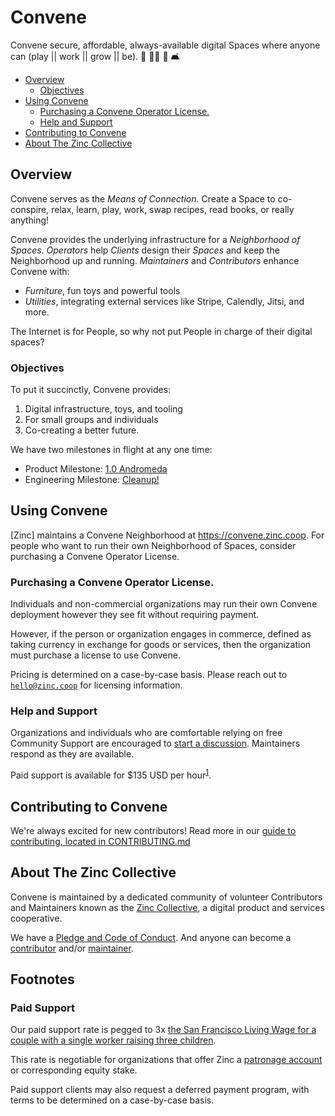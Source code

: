 # Convene <!-- omit in toc -->

Convene secure, affordable, always-available digital Spaces where anyone can
(play || work || grow || be). 🎲 👩‍💻 🌱 🛋️

- [Overview](#overview)
  - [Objectives](#objectives)
- [Using Convene](#using-convene)
  - [Purchasing a Convene Operator License.](#purchasing-a-convene-operator-license)
  - [Help and Support](#help-and-support)
- [Contributing to Convene](#contributing-to-convene)
- [About The Zinc Collective](#about-the-zinc-collective)

## Overview

Convene serves as the _Means of Connection_. Create a Space to co-conspire,
relax, learn, play, work, swap recipes, read books, or really anything!

Convene provides the underlying infrastructure for a _Neighborhood of Spaces_.
_Operators_ help _Clients_ design their _Spaces_ and keep the Neighborhood up
and running. _Maintainers_ and _Contributors_ enhance Convene with:

- _Furniture_, fun toys and powerful tools
- _Utilities_, integrating external services like Stripe, Calendly, Jitsi, and
  more.

The Internet is for People, so why not put People in charge of their digital
spaces?

### Objectives

To put it succinctly, Convene provides:

1. Digital infrastructure, toys, and tooling
2. For small groups and individuals
3. Co-creating a better future.

We have two milestones in flight at any one time:

- Product Milestone:
  [1.0 Andromeda](https://github.com/zinc-collective/convene/milestone/1)
- Engineering Milestone:
  [Cleanup!](https://github.com/zinc-collective/convene/milestone/3)

## Using Convene

[Zinc] maintains a Convene Neighborhood at https://convene.zinc.coop. For people
who want to run their own Neighborhood of Spaces, consider purchasing a Convene
Operator License.

### Purchasing a Convene Operator License.

Individuals and non-commercial organizations may run their own Convene
deployment however they see fit without requiring payment.

However, if the person or organization engages in commerce, defined as taking
currency in exchange for goods or services, then the organization must purchase
a license to use Convene.

Pricing is determined on a case-by-case basis. Please reach out to
[`hello@zinc.coop`](mailto:hello@zinc.coop) for licensing information.

### Help and Support

Organizations and individuals who are comfortable relying on free Community
Support are encouraged to [start a discussion][discussions]. Maintainers
respond as they are available.

Paid support is available for \$135 USD per hour<sup>[1][footnote-1]</sup>.

[prosperity public license]: https://prosperitylicense.com/
[issue-tracker]: https://github.com/zinc-collective/convene/issues
[discussions]: https://github.com/zinc-collective/convene/discussions

## Contributing to Convene

We're always excited for new contributors! Read more in our
[guide to contributing, located in CONTRIBUTING.md](./CONTRIBUTING.md)

## About The Zinc Collective

Convene is maintained by a dedicated community of volunteer Contributors and
Maintainers known as the [Zinc Collective], a digital product and services
cooperative.

We have a [Pledge and Code of Conduct](https://www.zinc.coop/code-of-conduct/).
And anyone can become a [contributor](https://www.zinc.coop/contributing/)
and/or [maintainer](https://www.zinc.coop/maintaining/).

[zinc collective]: https://www.zinc.coop/

## Footnotes <!-- omit in toc -->

### Paid Support <!-- omit in toc -->

Our paid support rate is pegged to 3x [the San Francisco Living Wage for a
couple with a single worker raising three children][san-francisco-living-wage].

This rate is negotiable for organizations that offer Zinc a [patronage
account][what-is-patronage] or corresponding equity stake.

Paid support clients may also request a deferred payment program, with terms to
be determined on a case-by-case basis.

[footnote-1]: #paid-support
[san-francisco-living-wage]: https://livingwage.mit.edu/metros/41860
[what-is-patronage]:
  https://www.co-oplaw.org/finances-tax/patronage/#How_Patronage_Works
